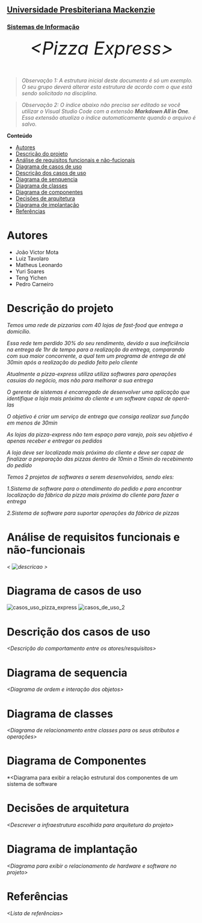 <h2><a href= "https://www.mackenzie.br">Universidade Presbiteriana Mackenzie</a></h2>
<h3><a href= "https://www.mackenzie.br/graduacao/sao-paulo-higienopolis/sistemas-de-informacao">Sistemas de Informação</a></h3>


<font size="+12"><center>
*&lt;Pizza Express&gt;*
</center></font>

>*Observação 1: A estrutura inicial deste documento é só um exemplo. O seu grupo deverá alterar esta estrutura de acordo com o que está sendo solicitado na disciplina.*

>*Observação 2: O índice abaixo não precisa ser editado se você utilizar o Visual Studio Code com a extensão **Markdown All in One**. Essa extensão atualiza o índice automaticamente quando o arquivo é salvo.*

**Conteúdo**

- [Autores](#nome-alunos)
- [Descrição do projeto](#introdução-do-projeto)
- [Análise de requisitos funcionais e não-fucionais](#descrição-dos-requisitos)
- [Diagrama de casos de uso](#diagrama-de-comportamento-atores)
- [Descrição dos casos de uso](#descrição-das-funcões)
- [Diagrama de senquencia](#diagrama-de-ordem-interações)
- [Diagrama de classes](#diagrama-orientado-objetos)
- [Diagrama de componentes](#diagrama-estrutura-componente)
- [Decisões de arquitetura](#decisões-de-arquitetura)
- [Diagrama de implantação](#diagrama-de-hardware-software)
- [Referências](#referências)


# Autores

* João Victor Mota
* Luiz Tavolaro
* Matheus Leonardo
* Yuri Soares
* Teng Yichen
* Pedro Carneiro

# Descrição do projeto
*Temos uma rede de pizzarias com 40 lojas de fast-food que entrega a domicílio.*

*Essa rede tem perdido 30% do seu rendimento, devido a sua ineficiência na entrega de 1hr de tempo para a realização da entrega, comparando com sua maior concorrente, a qual tem um programa de entrega de até 30min após a realização do pedido feito pelo cliente*

*Atualmente a pizza-express utiliza utiliza softwares para operações casuias do negócio, mas não para melhorar a sua entrega*

*O gerente de sistemas é encarregado de desenvolver uma aplicação que identifique a loja mais próxima do cliente e um software capaz de operá-las*

*O objetivo é criar um serviço de entrega que consiga realizar sua função em menos de 30min*

*As lojas da pizza-express não tem espaço para varejo, pois seu objetivo é apenas receber e entregar os pedidos*

*A loja deve ser localizada mais próxima do cliente e deve ser capaz de finalizar a preparação das pizzas dentro de 10min a 15min do recebimento do pedido*

*Temos 2 projetos de softwares a serem desenvolvidos, sendo eles:*

*1.Sistema de software para o atendimento do pedido e para encontrar localização da fábrica da pizza mais próxima do cliente para fazer a entrega*

*2.Sistema de software para suportar operações da fábrica de pizzas*

# Análise de requisitos funcionais e não-funcionais
*&lt; ![descricao](https://github.com/luizTavolaro/pizza-express/assets/120058711/b845b848-0c90-4317-8e3f-32fff8af6500) &gt;*

# Diagrama de casos de uso

![casos_uso_pizza_express](https://github.com/luizTavolaro/pizza-express/assets/120058711/b475e803-b412-4631-84c5-37fe656707f8) 
![casos_de_uso_2](https://github.com/luizTavolaro/pizza-express/assets/120058711/aa5bac34-c113-430f-9166-e6db3687f0f8)

# Descrição dos casos de uso

*&lt;Descrição do comportamento entre os atores/resquisitos&gt;*

# Diagrama de sequencia

*&lt;Diagrama de ordem e interação dos objetos&gt;*

# Diagrama de classes

*&lt;Diagrama de relacionamento entre classes para os seus atributos e operações&gt;*

# Diagrama de Componentes

*&lt;Diagrama para exibir a relação estrutural dos componentes de um sistema de software

# Decisões de arquitetura

*&lt;Descrever a infraestrutura escolhida para arquitetura do projeto&gt;*

# Diagrama de implantação

*&lt;Diagrama para exibir o relacionamento de hardware e software no projeto&gt;*

# Referências

*&lt;Lista de referências&gt;*

